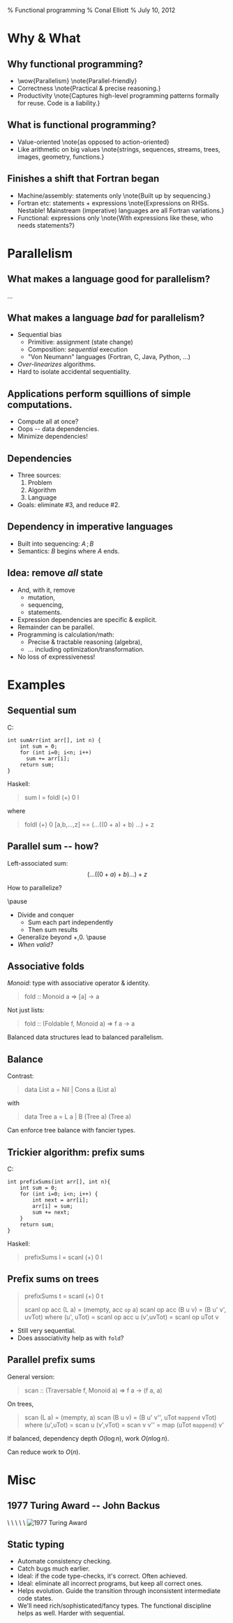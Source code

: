 % Functional programming
% Conal Elliott
% July 10, 2012

# Why & What

## Why functional programming?

*   \wow{Parallelism}
    \note{Parallel-friendly}
*   Correctness
    \note{Practical \& precise reasoning.}
*   Productivity
    \note{Captures high-level programming patterns formally for reuse.
    Code is a liability.}

## What is functional programming?

*   Value-oriented
    \note{as opposed to action-oriented}
*   Like arithmetic on big values
    \note{strings, sequences, streams, trees, images, geometry, functions.}

## Finishes a shift that Fortran began

*   Machine/assembly: statements only
    \note{Built up by sequencing.}
*   Fortran etc: statements + expressions
    \note{Expressions on RHSs. Nestable!
    Mainstream (imperative) languages are all Fortran variations.}
*   Functional: expressions only
    \note{With expressions like these, who needs statements?}

# Parallelism

## What makes a language good for parallelism?

...

## What makes a language *bad* for parallelism?

*   Sequential bias
    *   Primitive: assignment (state change)
    *   Composition: *sequential* execution
    *   "Von Neumann" languages (Fortran, C, Java, Python, ...)
*   *Over-linearizes* algorithms.
*   Hard to isolate accidental sequentiality.

## Applications perform squillions of simple computations.

*   Compute all at once?
*   Oops -- data dependencies.
*   Minimize dependencies!

## Dependencies

*   Three sources:
    1.   Problem
    2.   Algorithm
    3.   Language
*   Goals: eliminate #3, and reduce #2.

## Dependency in imperative languages

*   Built into sequencing: $A\, ; B$
*   Semantics: $B$ begins where $A$ ends.

## Idea: remove *all* state

*   And, with it, remove
    *   mutation,
    *   sequencing,
    *   statements.
*   Expression dependencies are specific & explicit.
*   Remainder can be parallel.
*   Programming is calculation/math:
    *   Precise & tractable reasoning (algebra),
    *   ... including optimization/transformation.
*   No loss of expressiveness!

# Examples

## Sequential sum

C:

~~~{.C}
int sumArr(int arr[], int n) {
    int sum = 0;
    for (int i=0; i<n; i++)
      sum += arr[i];
    return sum;
}
~~~

Haskell:

> sum l = foldl (+) 0 l

where

> foldl (+) 0 [a,b,...,z] == (...((0 + a) + b) ...) + z

## Parallel sum -- how?

Left-associated sum: $$(\ldots ((0 + a) + b) \ldots) + z$$

How to parallelize?

\pause

*   Divide and conquer
    *   Sum each part independently
    *   Then sum results
*   Generalize beyond +,0.
\pause
*   *When valid?*

## Associative folds

*Monoid*: type with associative operator & identity.

> fold :: Monoid a => [a] -> a

Not just lists:

> fold :: (Foldable f, Monoid a) => f a -> a

Balanced data structures lead to balanced parallelism.

## Balance

Contrast:

> data List a = Nil | Cons a (List a)

with

> data Tree a = L a | B (Tree a) (Tree a)

Can enforce tree balance with fancier types.

## Trickier algorithm: prefix sums

C:

~~~{.C}
int prefixSums(int arr[], int n){
    int sum = 0;
    for (int i=0; i<n; i++) {
        int next = arr[i];
        arr[i] = sum;
        sum += next;
    }
    return sum;
}
~~~

Haskell:

> prefixSums l = scanl (+) 0 l

## Prefix sums on trees

> prefixSums t = scanl (+) 0 t
>
> scanl op acc (L a)   = (mempty, acc `op` a)
> scanl op acc (B u v) = (B u' v', uvTot)
>  where
>    (u', uTot) = scanl op acc  u
>    (v',uvTot) = scanl op uTot v

*   Still very sequential.
*   Does associativity help as with `fold`?

## Parallel prefix sums

General version:

> scan :: (Traversable f, Monoid a) => f a -> (f a, a)

On trees,

> scan (L a)   = (mempty, a)
> scan (B u v) = (B u' v'', uTot `mappend` vTot)
>  where
>    (u',uTot) = scan u
>    (v',vTot) = scan v
>    v'' = map (uTot `mappend`) v'

If balanced, dependency depth $O (\log n)$, work $O (n \log n)$.

Can reduce work to $O (n)$.

# Misc

## 1977 Turing Award -- John Backus

\ \ \ \ \ ![1977 Turing Award](../BackusTuringPaperHighlight.png)

## Static typing

*   Automate consistency checking.
*   Catch bugs much earlier.
*   Ideal: if the code type-checks, it's correct.
    Often achieved.
*   Ideal: eliminate all incorrect programs, but keep all correct ones.
*   Helps evolution.
    Guide the transition through inconsistent intermediate code states.
*   We'll need rich/sophisticated/fancy types.
    The functional discipline helps as well.
    Harder with sequential.
